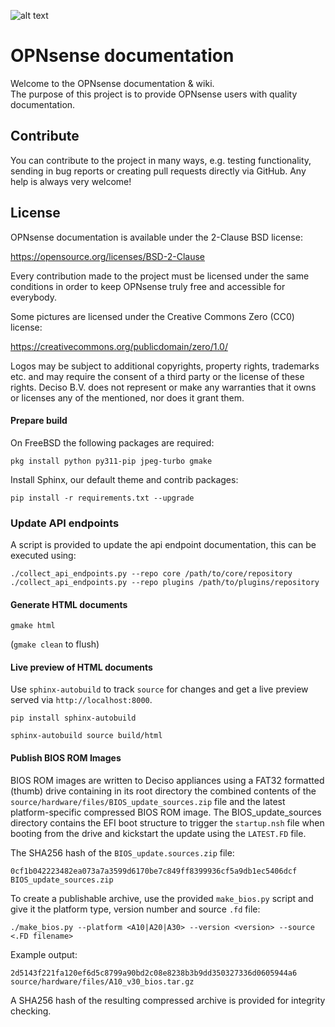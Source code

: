 ![alt text](https://opnsense.org/wp-content/themes/OPNsense/assets/img/opnsense.png "Logo Title Text 1")

# OPNsense documentation

Welcome to the OPNsense documentation & wiki.   
The purpose of this project is to provide OPNsense users with quality documentation.

## Contribute

You can contribute to the project in many ways, e.g. testing
functionality, sending in bug reports or creating pull requests
directly via GitHub.  Any help is always very welcome!

## License

OPNsense documentation is available under the 2-Clause BSD license:

https://opensource.org/licenses/BSD-2-Clause

Every contribution made to the project must be licensed under the
same conditions in order to keep OPNsense truly free and accessible
for everybody.

Some pictures are licensed under the Creative Commons Zero (CC0) license:

https://creativecommons.org/publicdomain/zero/1.0/

Logos may be subject to additional copyrights, property
rights, trademarks etc. and may require the consent of a third party or the
license of these rights. Deciso B.V. does not represent or make any warranties
that it owns or licenses any of the mentioned, nor does it grant them.

#### Prepare build

On FreeBSD the following packages are required:

```
pkg install python py311-pip jpeg-turbo gmake
```

Install Sphinx, our default theme and contrib packages:

```
pip install -r requirements.txt --upgrade
```

### Update API endpoints

A script is provided to update the api endpoint documentation, this can be
executed using:

```
./collect_api_endpoints.py --repo core /path/to/core/repository
./collect_api_endpoints.py --repo plugins /path/to/plugins/repository
```

#### Generate HTML documents

```
gmake html
```

(```gmake clean``` to flush)

#### Live preview of HTML documents

Use `sphinx-autobuild` to track `source` for changes and get a live preview served via ``http://localhost:8000``.

```
pip install sphinx-autobuild
```

```
sphinx-autobuild source build/html
```

#### Publish BIOS ROM Images

BIOS ROM images are written to Deciso appliances using a FAT32 formatted (thumb) drive containing in its root directory
the combined contents of the `source/hardware/files/BIOS_update_sources.zip` file and the latest platform-specific
compressed BIOS ROM image. The BIOS_update_sources directory contains the EFI boot structure to trigger the
`startup.nsh` file when booting from the drive and kickstart the update using the `LATEST.FD` file.

The SHA256 hash of the `BIOS_update.sources.zip` file:

```
0cf1b042223482ea073a7a3599d6170be7c849ff8399936cf5a9db1ec5406dcf  BIOS_update_sources.zip
```

To create a publishable archive, use the provided `make_bios.py` script and give it the platform type, version number and
source `.fd` file:

```
./make_bios.py --platform <A10|A20|A30> --version <version> --source <.FD filename>
```

Example output:

```
2d5143f221fa120ef6d5c8799a90bd2c08e8238b3b9dd350327336d0605944a6 source/hardware/files/A10_v30_bios.tar.gz
```

A SHA256 hash of the resulting compressed archive is provided for integrity checking.
